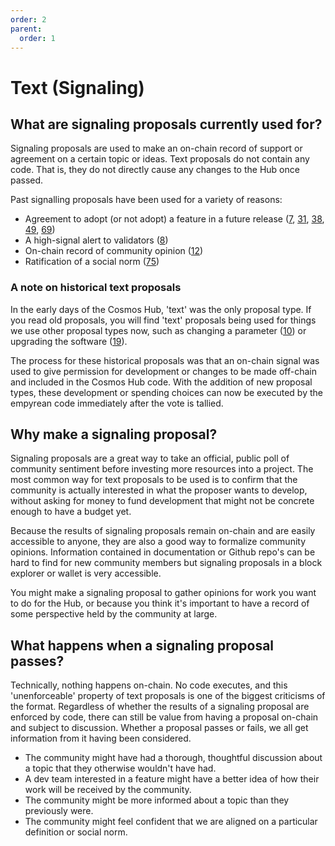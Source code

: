 ```yaml
---
order: 2
parent:
  order: 1
---
```


# Text (Signaling)

## What are signaling proposals currently used for?
Signaling proposals are used to make an on-chain record of support or agreement on a certain topic or ideas. Text proposals do not contain any code. That is, they do not directly cause any changes to the Hub once passed.

Past signalling proposals have been used for a variety of reasons:
* Agreement to adopt (or not adopt) a feature in a future release ([7](https://www.mintscan.io/cosmos/proposals/7), [31](https://www.mintscan.io/cosmos/proposals/31),  [38](https://www.mintscan.io/cosmos/proposals/38), [49](https://www.mintscan.io/cosmos/proposals/49), [69](https://www.mintscan.io/cosmos/proposals/69))
* A high-signal alert to validators ([8](https://www.mintscan.io/cosmos/proposals/8))
* On-chain record of community opinion ([12](https://www.mintscan.io/cosmos/proposals/12))
* Ratification of a social norm ([75](https://www.mintscan.io/cosmos/proposals/75))

### A note on historical text proposals
In the early days of the Cosmos Hub, 'text' was the only proposal type. If you read old proposals, you will find 'text' proposals being used for things we use other proposal types now, such as changing a parameter ([10](https://www.mintscan.io/cosmos/proposals/10)) or upgrading the software ([19](https://www.mintscan.io/cosmos/proposals/19)).

The process for these historical proposals was that an on-chain signal was used to give permission for development or changes to be made off-chain and included in the Cosmos Hub code. With the addition of new proposal types, these development or spending choices can now be executed by the empyrean code immediately after the vote is tallied.

## Why make a signaling proposal?
Signaling proposals are a great way to take an official, public poll of community sentiment before investing more resources into a project. The most common way for text proposals to be used is to confirm that the community is actually interested in what the proposer wants to develop, without asking for money to fund development that might not be concrete enough to have a budget yet. 

Because the results of signaling proposals remain on-chain and are easily accessible to anyone, they are also a good way to formalize community opinions. Information contained in documentation or Github repo's can be hard to find for new community members but signaling proposals in a block explorer or wallet is very accessible. 

You might make a signaling proposal to gather opinions for work you want to do for the Hub, or because you think it's important to have a record of some perspective held by the community at large. 

## What happens when a signaling proposal passes?
Technically, nothing happens on-chain. No code executes, and this 'unenforceable' property of text proposals is one of the biggest criticisms of the format. Regardless of whether the results of a signaling proposal are enforced by code, there can still be value from having a proposal on-chain and subject to discussion. Whether a proposal passes or fails, we all get information from it having been considered.

* The community might have had a thorough, thoughtful discussion about a topic that they otherwise wouldn't have had.
* A dev team interested in a feature might have a better idea of how their work will be received by the community.
* The community might be more informed about a topic than they previously were.
* The community might feel confident that we are aligned on a particular definition or social norm. 









